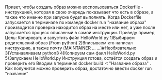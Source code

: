 Привет, чтобы создать образ можно воспользоваться Dockerfile - инструкцией, которая в свою очередь показывает что есть в образе, а также что именно при запуске будет выполнять. Когда Dockerfile запускается в терминале по команде docker run "название образа" производится проверка находится образ на месте или нет, а уже после запускается процесс описанный в самой инструкции.
Приведу пример,
Цель: Копировать и запустить файл HelloWorld.py
1)Выбираем родительский образ (From python)
2)Вписываем кто написал инструкцию, а также почту (MAINTAINER ... ...)#Необязательно
3)Устанавливаем python3
4)Копируем сам фаил HelloWorld.py
5)Запускаем HelloWorld.py
Инструкция готова, остаётся создать образ и проверить его
	Вводим в терминал docker build -t "Название образа" .
	Как получится можно проверить образ, достаточно ввести docker run "название" 
	



